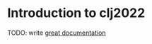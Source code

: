 # Introduction to clj2022

TODO: write [great documentation](http://jacobian.org/writing/what-to-write/)
